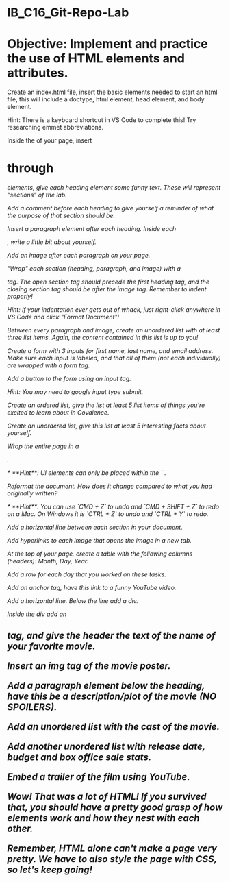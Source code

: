 # IB_C16_Git-Repo-Lab
<!DOCTYPE html>
<html>
<head>
<!-- HTML Codes by Quackit.com -->
<title>
<head>
  Lab: HTML Drills</title>
</head>
<body>
<h1>Objective: Implement and practice the use of HTML elements and attributes.</h1>
<p>Create an index.html file, insert the basic elements needed to start an html file, this will include a doctype, html element, head element, and body element.</p>
<p></p>
<p>Hint: There is a keyboard shortcut in VS Code to complete this! Try researching emmet abbreviations.</p>
<p></p>
<p>Inside the <body> of your page, insert <h1> through <h6> elements, give each heading element some funny text. These will represent "sections" of the lab.</p>
<p></p>
<p>Add a comment before each heading to give yourself a reminder of what the purpose of that section should be.</p>
<p>Insert a paragraph element after each heading. Inside each <p>, write a little bit about yourself.</p>
<p>Add an image after each paragraph on your page.</p>
<p>"Wrap" each section (heading, paragraph, and image) with a <section> tag. The open section tag should precede the first heading tag, and the closing section tag should be after the image tag. Remember to indent properly!</p>
<p></p>
<p>Hint: if your indentation ever gets out of whack, just right-click anywhere in VS Code and click "Format Document"!</p>
<p>Between every paragraph and image, create an unordered list with at least three list items. Again, the content contained in this list is up to you!</p>
<p></p>
<p>Create a form with 3 inputs for first name, last name, and email address. Make sure each input is labeled, and that all of them (not each individually) are wrapped with a form tag.</p>
<p>Add a button to the form using an input tag.</p>
<p>Hint: You may need to google input type submit.</p>
<p></p>
<p>Create an ordered list, give the list at least 5 list items of things you're excited to learn about in Covalence.</p>
<p>Create an unordered list, give this list at least 5 interesting facts about yourself.</p>
<p>Wrap the entire page in a <div>.</p>
<p>*   **Hint**: UI elements can only be placed within the `<body>`.</p>
<p></p>
<p>Reformat the document. How does it change compared to what you had originally written?</p>
<p>*   **Hint**: You can use `CMD + Z` to undo and `CMD + SHIFT + Z` to redo on a Mac. On Windows it is `CTRL + Z` to undo and `CTRL + Y` to redo.</p>
<p></p>
<p>Add a horizontal line between each section in your document.</p>
<p>Add hyperlinks to each image that opens the image in a new tab.</p>
<p>At the top of your page, create a table with the following columns (headers): Month, Day, Year.</p>
<p>Add a row for each day that you worked on these tasks.</p>
<p>Add an anchor tag, have this link to a funny YouTube video.</p>
<p>Add a horizontal line. Below the line add a div.</p>
<p></p>
<p>Inside the div add an <h1> tag, and give the header the text of the name of your favorite movie.</p>
<p>Insert an img tag of the movie poster.</p>
<p>Add a paragraph element below the heading, have this be a description/plot of the movie (NO SPOILERS).</p>
<p></p>
<p>Add an unordered list with the cast of the movie.</p>
<p>Add another unordered list with release date, budget and box office sale stats.</p>
<p>Embed a trailer of the film using YouTube.</p>
<p></p>
<p>Wow! That was a lot of HTML! If you survived that, you should have a pretty good grasp of how elements work and how they nest with each other.</p>
<p></p>
<p>Remember, HTML alone can't make a page very pretty. We have to also style the page with CSS, so let's keep going!</p>
</body>
</html>